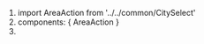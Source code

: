 
1. import AreaAction from '../../common/CitySelect'
2. components: { AreaAction }
3. <Area-action :width="110" :height="32" ></Area-action>
